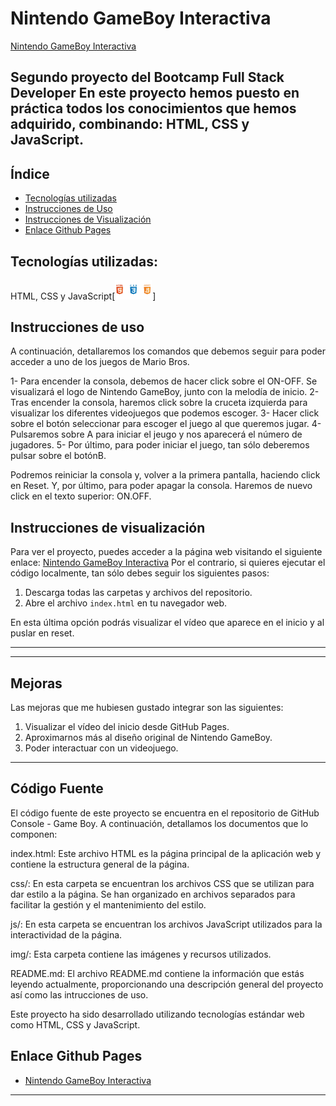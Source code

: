 #  Nintendo GameBoy Interactiva
[Nintendo GameBoy Interactiva](https://martaguillemolmos.github.io/console.gameboy/)
 
**Segundo proyecto del Bootcamp Full Stack Developer**
En este proyecto hemos puesto en práctica todos los conocimientos que hemos adquirido, combinando: HTML, CSS y JavaScript.
---




## Índice

- [Tecnologías utilizadas](#tecnologías-utilizadas)
- [Instrucciones de Uso](#instrucciones-de-uso)
- [Instrucciones de Visualización](#instrucciones-de-visualización)
- [Enlace Github Pages](#enlace-github-pages)

## Tecnologías utilizadas:

HTML, CSS y JavaScript[<img src="img/tecnologia.png" width="60">]


## Instrucciones de uso

A continuación, detallaremos los comandos que debemos seguir para poder acceder a uno de los juegos de Mario Bros.

1- Para encender la consola, debemos de hacer click sobre el ON-OFF. Se visualizará el logo de Nintendo GameBoy, junto con la melodía de inicio.
2- Tras encender la consola, haremos click sobre la cruceta izquierda para visualizar los diferentes videojuegos que podemos escoger.
3- Hacer click sobre el botón seleccionar para escoger el juego al que queremos jugar.
4- Pulsaremos sobre A para iniciar el jeugo y nos aparecerá el número de jugadores.
5- Por último, para poder iniciar el juego, tan sólo deberemos pulsar sobre el botónB.

Podremos reiniciar la consola y, volver a la primera pantalla, haciendo click en Reset. Y, por último, para poder apagar la consola. Haremos de nuevo click en el texto superior: ON.OFF.


## Instrucciones de visualización
Para ver el proyecto, puedes acceder a la página web visitando el siguiente enlace: [Nintendo GameBoy Interactiva](https://martaguillemolmos.github.io/console.gameboy/)
Por el contrario, si quieres ejecutar el código localmente, tan sólo debes seguir los siguientes pasos:
1. Descarga todas las carpetas y archivos del repositorio.
2. Abre el archivo `index.html` en tu navegador web.

En esta última opción podrás visualizar el vídeo que aparece en el inicio y al puslar en reset.



---

---

## Mejoras 
Las mejoras que me hubiesen gustado integrar son las siguientes:
1. Visualizar el vídeo del inicio desde GitHub Pages.
2. Aproximarnos más al diseño original de Nintendo GameBoy.
3. Poder interactuar con un videojuego.


---

## Código Fuente
El código fuente de este proyecto se encuentra en el repositorio de GitHub Console - Game Boy. A continuación, detallamos los documentos que lo componen:

index.html: Este archivo HTML es la página principal de la aplicación web y contiene la estructura general de la página.

css/: En esta carpeta se encuentran los archivos CSS que se utilizan para dar estilo a la página. Se han organizado en archivos separados para facilitar la gestión y el mantenimiento del estilo.

js/: En esta carpeta se encuentran los archivos JavaScript utilizados para la interactividad de la página.

img/: Esta carpeta contiene las imágenes y recursos utilizados.

README.md: El archivo README.md contiene la información que estás leyendo actualmente, proporcionando una descripción general del proyecto así como las intrucciones de uso.

Este proyecto ha sido desarrollado utilizando tecnologías estándar web como HTML, CSS y JavaScript.

## Enlace Github Pages

-  [Nintendo GameBoy Interactiva](https://martaguillemolmos.github.io/console.gameboy/)
---
